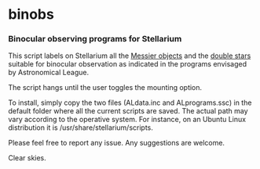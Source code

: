 # binobs
### Binocular observing programs for Stellarium

This script labels on Stellarium all the [Messier objects](https://www.astroleague.org/programs/BinoDS_Intro) 
and the [double stars](https://www.astroleague.org/al/obsclubs/binomess/binomess.html) suitable for binocular observation
as indicated in the programs envisaged by Astronomical League. 

The script hangs until the user toggles the mounting option.

To install, simply copy the two files (ALdata.inc and ALprograms.ssc) in the default folder where all the current scripts
are saved. The actual path may vary according to the operative system. For instance, on an Ubuntu Linux distribution it is
/usr/share/stellarium/scripts.

Please feel free to report any issue. Any suggestions are welcome.

Clear skies.
